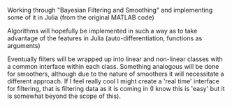 Working through "Bayesian Filtering and Smoothing" and implementing some of it in Julia (from the original MATLAB code)

Algorithms will hopefully be implemented in such a way as to take advantage of the features in Julia (auto-differentiation, functions as arguments)

Eventually filters will be wrapped up into linear and non-linear classes with a common interface within each class. Something analogous will be done for smoothers, although due to the nature of smoothers it will necessitate a different approach. If I feel really cool I might create a 'real time' interface for filtering, that is filtering data as it is coming in (I know this is 'easy' but it is somewhat beyond the scope of this).
